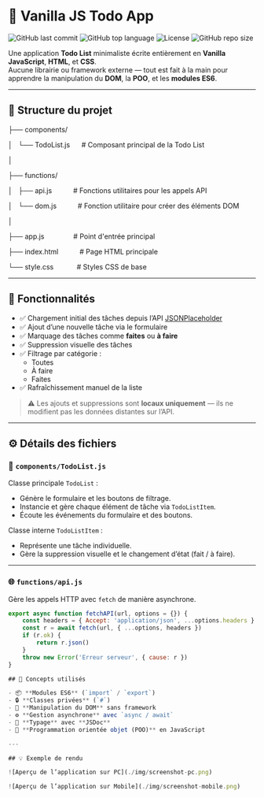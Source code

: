 # 📝 Vanilla JS Todo App

![GitHub last commit](https://img.shields.io/github/last-commit/victoire20/ToDoListJsWithAPI?style=for-the-badge)
![GitHub top language](https://img.shields.io/github/languages/top/victoire20/ToDoListJsWithAPI?style=for-the-badge)
![License](https://img.shields.io/github/license/victoire20/ToDoListJsWithAPI?style=for-the-badge)
![GitHub repo size](https://img.shields.io/github/repo-size/victoire20/ToDoListJsWithAPI?style=for-the-badge)

Une application **Todo List** minimaliste écrite entièrement en **Vanilla JavaScript**, **HTML**, et **CSS**.  
Aucune librairie ou framework externe — tout est fait à la main pour apprendre la manipulation du **DOM**, la **POO**, et les **modules ES6**.

---

## 📁 Structure du projet

├── components/

│   └── TodoList.js      # Composant principal de la Todo List

│

├── functions/

│   ├── api.js           # Fonctions utilitaires pour les appels API

│   └── dom.js           # Fonction utilitaire pour créer des éléments DOM

│

├── app.js               # Point d'entrée principal

├── index.html           # Page HTML principale

└── style.css            # Styles CSS de base


---

## 🚀 Fonctionnalités

- ✅ Chargement initial des tâches depuis l’API [JSONPlaceholder](https://jsonplaceholder.typicode.com/)
- ✅ Ajout d’une nouvelle tâche via le formulaire
- ✅ Marquage des tâches comme **faites** ou **à faire**
- ✅ Suppression visuelle des tâches
- ✅ Filtrage par catégorie :
  - Toutes
  - À faire
  - Faites
- ✅ Rafraîchissement manuel de la liste

> ⚠️ Les ajouts et suppressions sont **locaux uniquement** — ils ne modifient pas les données distantes sur l’API.

---

## ⚙️ Détails des fichiers

### 🧩 `components/TodoList.js`

Classe principale `TodoList` :
- Génère le formulaire et les boutons de filtrage.
- Instancie et gère chaque élément de tâche via `TodoListItem`.
- Écoute les événements du formulaire et des boutons.

Classe interne `TodoListItem` :
- Représente une tâche individuelle.
- Gère la suppression visuelle et le changement d’état (fait / à faire).

---

### 🌐 `functions/api.js`

Gère les appels HTTP avec `fetch` de manière asynchrone.

```js
export async function fetchAPI(url, options = {}) {
    const headers = { Accept: 'application/json', ...options.headers }
    const r = await fetch(url, { ...options, headers })
    if (r.ok) {
        return r.json()
    }
    throw new Error('Erreur serveur', { cause: r })
}

## 🧠 Concepts utilisés

- 📦 **Modules ES6** (`import` / `export`)
- 🔒 **Classes privées** (`#`)
- 🧩 **Manipulation du DOM** sans framework
- ⚙️ **Gestion asynchrone** avec `async / await`
- 🧾 **Typage** avec **JSDoc**
- 🧠 **Programmation orientée objet (POO)** en JavaScript

---

## 💡 Exemple de rendu

![Aperçu de l’application sur PC](./img/screenshot-pc.png)

![Aperçu de l’application sur Mobile](./img/screenshot-mobile.png)



